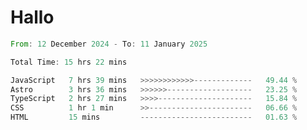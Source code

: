 # Hallo
<!--START_SECTION:waka-->

```rust
From: 12 December 2024 - To: 11 January 2025

Total Time: 15 hrs 22 mins

JavaScript   7 hrs 39 mins   >>>>>>>>>>>>-------------   49.44 %
Astro        3 hrs 36 mins   >>>>>>-------------------   23.25 %
TypeScript   2 hrs 27 mins   >>>>---------------------   15.84 %
CSS          1 hr 1 min      >>-----------------------   06.66 %
HTML         15 mins         -------------------------   01.63 %
```

<!--END_SECTION:waka-->
